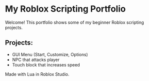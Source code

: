 # My Roblox Scripting Portfolio

Welcome! This portfolio shows some of my beginner Roblox scripting projects.

## Projects:
- GUI Menu (Start, Customize, Options)
- NPC that attacks player
- Touch block that increases speed

Made with Lua in Roblox Studio.
